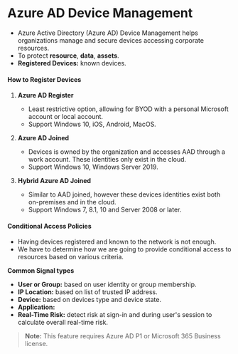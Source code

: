 # Azure AD Device Management

- Azure Active Directory (Azure AD) Device Management helps organizations manage and secure devices accessing corporate resources.
- To protect **resource**, **data**, **assets**.
- **Registered Devices:** known devices.

#### How to Register Devices

1. **Azure AD Register**
	- Least restrictive option, allowing for BYOD with a personal Microsoft account or local account.
	- Support Windows 10, iOS, Android, MacOS.
2. **Azure AD Joined**
	- Devices is owned by the organization and accesses AAD through a work account. These identities only exist in the cloud.
	- Support Windows 10, Windows Server 2019.

3. **Hybrid Azure AD Joined**
	- Similar to AAD joined, however these devices identities exist both on-premises and in the cloud.
	- Support Windows 7, 8.1, 10 and Server 2008 or later.

#### Conditional Access Policies

- Having devices registered and known to the network is not enough.
- We have to determine how we are going to provide conditional access to resources based on various criteria. 

**Common Signal types**

- **User or Group:** based on user identity or group membership.
- **IP Location:** based on list of trusted IP address.
- **Device:** based on devices type and device state.
- **Application:** 
- **Real-Time Risk:** detect risk at sign-in and during user's session to calculate overall real-time risk.

> **Note:** This feature requires Azure AD P1 or Microsoft 365 Business license.